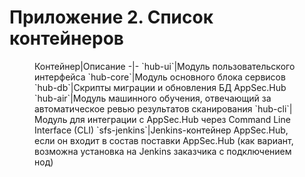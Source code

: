 # Приложение 2. Список контейнеров
<figure markdown>
Контейнер|Описание
-|-
`hub-ui`|Модуль пользовательского интерфейса
`hub-core`|Модуль основного блока сервисов
`hub-db`|Скрипты миграции и обновления БД AppSec.Hub
`hub-air`|Модуль машинного обучения, отвечающий за автоматическое ревью результатов сканирования
`hub-cli`|Модуль для интеграции с AppSec.Hub через Command Line Interface (CLI) 
`sfs-jenkins`|Jenkins-контейнер AppSec.Hub, если он входит в состав поставки AppSec.Hub (как вариант, возможна установка на Jenkins заказчика с подключением нод)
</figure>
